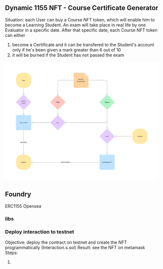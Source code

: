 ## Dynamic 1155 NFT - Course Certificate Generator

Situation: each User can buy a Course NFT token, which will enable him to become a Learning Student. 
An exam will take place in real life by one Evaluator in a specific date.
After that specific date, each Course NFT token can either
1. become a Certificate and it can be transfered to the Student's account only if he's been given a mark greater than 6 out of 10
2. it will be burned if the Student has not passed the exam


![Timelapse](/img/timelapse.png)

## Foundry

ERC1155
Opensea

### libs

### Deploy interaction to testnet

Objective: deploy the contract on testnet and create the NFT programmatically (Interaction.s.sol)
Result: see the NFT on metamask
Steps:

1.
